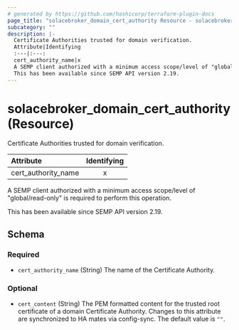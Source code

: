 ```yaml
---
# generated by https://github.com/hashicorp/terraform-plugin-docs
page_title: "solacebroker_domain_cert_authority Resource - solacebroker"
subcategory: ""
description: |-
  Certificate Authorities trusted for domain verification.
  Attribute|Identifying
  :---|:---:
  cert_authority_name|x
  A SEMP client authorized with a minimum access scope/level of "global/read-only" is required to perform this operation.
  This has been available since SEMP API version 2.19.
---
```


# solacebroker_domain_cert_authority (Resource)

Certificate Authorities trusted for domain verification.


Attribute|Identifying
:---|:---:
cert_authority_name|x



A SEMP client authorized with a minimum access scope/level of "global/read-only" is required to perform this operation.

This has been available since SEMP API version 2.19.



<!-- schema generated by tfplugindocs -->
## Schema

### Required

- `cert_authority_name` (String) The name of the Certificate Authority.

### Optional

- `cert_content` (String) The PEM formatted content for the trusted root certificate of a domain Certificate Authority. Changes to this attribute are synchronized to HA mates via config-sync. The default value is `""`.
